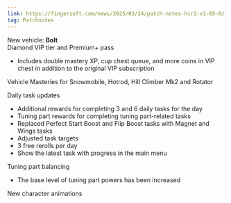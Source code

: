 ```yaml
---
link: https://fingersoft.com/news/2025/03/24/patch-notes-hcr2-v1-65-0/
tag: Patchnotes
---
```

New vehicle: **Bolt**  
Diamond VIP tier and Premium+ pass
- Includes double mastery XP, cup chest queue, and more coins in VIP chest in addition to the original VIP subscription

Vehicle Masteries for Snowmobile, Hotrod, Hill Climber Mk2 and Rotator

Daily task updates
- Additional rewards for completing 3 and 6 daily tasks for the day
- Tuning part rewards for completing tuning part-related tasks
- Replaced Perfect Start Boost and Flip Boost tasks with Magnet and Wings tasks
- Adjusted task targets
- 3 free rerolls per day
- Show the latest task with progress in the main menu

Tuning part balancing
- The base level of tuning part powers has been increased

New character animations
